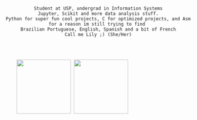 <div align = 'center'>
  <pre>
    <title> Aopa 👋
    </title>
  
    Student at USP, undergrad in Information Systems
    Jupyter, Scikit and more data analysis stuff.
    Python for super fun cool projects, C for optimized projects, and Asm for a reason im still trying to find 
    Brazilian Portuguese, English, Spanish and a bit of French
    Call me Lily ;) (She/Her)
  </pre>

  
  <div align = 'left'>  
    <pre>
    <img height="145px" src="https://github-readme-stats.vercel.app/api/top-langs/?username=Nubily44&layout=compact&theme=radical"/> <img height="145px" src="https://github-readme-stats.vercel.app/api?username=Nubily44&show_icons=true&theme=radical">
    </pre>
  </div>

</div>
